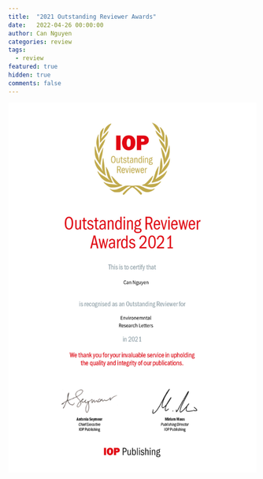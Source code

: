 ```yaml
---
title:  "2021 Outstanding Reviewer Awards"
date:   2022-04-26 00:00:00
author: Can Nguyen
categories: review
tags: 
  - review
featured: true
hidden: true
comments: false
---
```



<img src="/assets/images/2022/2022-04-26-Outstanding-Reviewer-Award.jpg" width="650" height="750"/>

